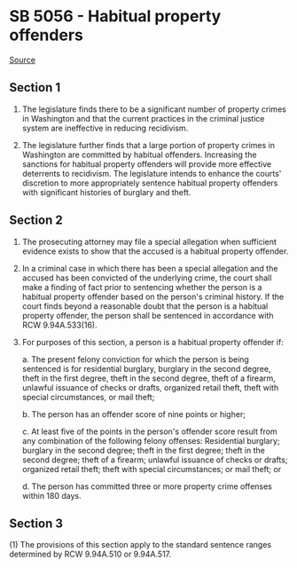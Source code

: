 # SB 5056 - Habitual property offenders

[Source](http://lawfilesext.leg.wa.gov/biennium/2023-24/Pdf/Bills/Senate%20Bills/5056.pdf)

## Section 1
1. The legislature finds there to be a significant number of property crimes in Washington and that the current practices in the criminal justice system are ineffective in reducing recidivism.

2. The legislature further finds that a large portion of property crimes in Washington are committed by habitual offenders. Increasing the sanctions for habitual property offenders will provide more effective deterrents to recidivism. The legislature intends to enhance the courts' discretion to more appropriately sentence habitual property offenders with significant histories of burglary and theft.

## Section 2
1. The prosecuting attorney may file a special allegation when sufficient evidence exists to show that the accused is a habitual property offender.

2. In a criminal case in which there has been a special allegation and the accused has been convicted of the underlying crime, the court shall make a finding of fact prior to sentencing whether the person is a habitual property offender based on the person's criminal history. If the court finds beyond a reasonable doubt that the person is a habitual property offender, the person shall be sentenced in accordance with RCW 9.94A.533(16).

3. For purposes of this section, a person is a habitual property offender if:

    a. The present felony conviction for which the person is being sentenced is for residential burglary, burglary in the second degree, theft in the first degree, theft in the second degree, theft of a firearm, unlawful issuance of checks or drafts, organized retail theft, theft with special circumstances, or mail theft;

    b. The person has an offender score of nine points or higher;

    c. At least five of the points in the person's offender score result from any combination of the following felony offenses: Residential burglary; burglary in the second degree; theft in the first degree; theft in the second degree; theft of a firearm; unlawful issuance of checks or drafts; organized retail theft; theft with special circumstances; or mail theft; or

    d. The person has committed three or more property crime offenses within 180 days.

## Section 3
(1) The provisions of this section apply to the standard sentence ranges determined by RCW 9.94A.510 or 9.94A.517.
